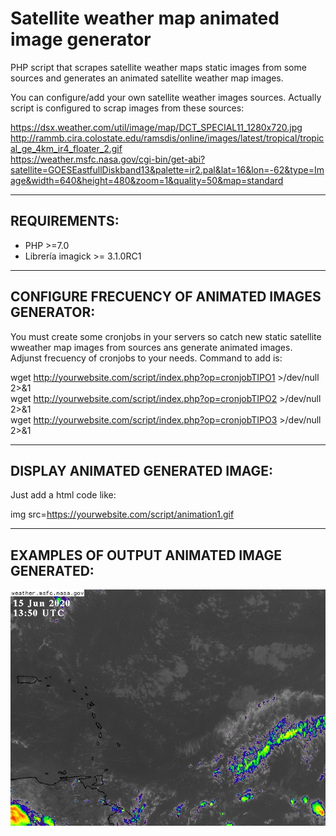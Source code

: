 # Satellite weather map animated image generator
PHP script that scrapes satellite weather maps static images from some sources and generates an animated satellite weather map images.

You can configure/add your own satellite weather images sources. Actually script is configured to scrap images from these sources:

https://dsx.weather.com/util/image/map/DCT_SPECIAL11_1280x720.jpg<br>
http://rammb.cira.colostate.edu/ramsdis/online/images/latest/tropical/tropical_ge_4km_ir4_floater_2.gif<br>
https://weather.msfc.nasa.gov/cgi-bin/get-abi?satellite=GOESEastfullDiskband13&palette=ir2.pal&lat=16&lon=-62&type=Image&width=640&height=480&zoom=1&quality=50&map=standard<br>

--------------------
REQUIREMENTS:
--------------------
- PHP >=7.0<br>
- Librería imagick  >= 3.1.0RC1

--------------------------------------------------
CONFIGURE FRECUENCY OF ANIMATED IMAGES GENERATOR:
--------------------------------------------------
You must create some cronjobs in your servers so catch new static satellite wweather map images from sources ans generate animated images. Adjunst frecuency of cronjobs to your needs. Command to add is:

wget http://yourwebsite.com/script/index.php?op=cronjobTIPO1 >/dev/null 2>&1<br>
wget http://yourwebsite.com/script/index.php?op=cronjobTIPO2 >/dev/null 2>&1<br>
wget http://yourwebsite.com/script/index.php?op=cronjobTIPO3 >/dev/null 2>&1<br>

----------------------------------
DISPLAY ANIMATED GENERATED IMAGE:
----------------------------------
Just add a html code like:

img src=https://yourwebsite.com/script/animation1.gif


------------------------------------------------
EXAMPLES OF OUTPUT ANIMATED IMAGE GENERATED:
------------------------------------------------

<img src=animation3.gif>


